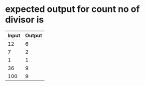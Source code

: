 # expected output for count no of divisor is

|Input |Output |
|------|-------|
|12    | 6     |
|7     | 2     |
|1     | 1     |
|36    | 9     |
|100   | 9     |

